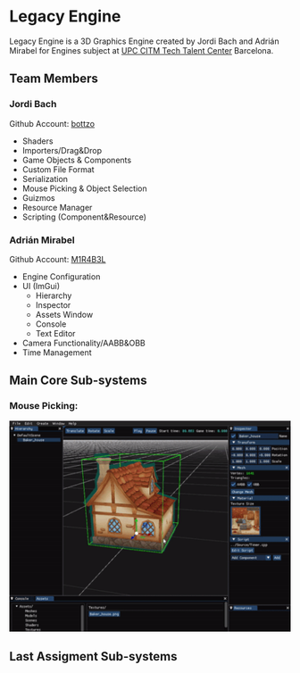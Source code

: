 # Legacy Engine

Legacy Engine is a 3D Graphics Engine created by Jordi Bach and Adrián Mirabel for Engines subject at [UPC CITM Tech Talent Center](https://www.citm.upc.edu/) Barcelona.

## Team Members

### Jordi Bach
Github Account: [bottzo](https://github.com/bottzo)

  - Shaders
  - Importers/Drag&Drop
  - Game Objects & Components
  - Custom File Format
  - Serialization
  - Mouse Picking & Object Selection
  - Guizmos
  - Resource Manager
  - Scripting (Component&Resource)
  
### Adrián Mirabel
Github Account: [M1R4B3L](https://github.com/M1R4B3L)

  - Engine Configuration
  - UI (ImGui)
    - Hierarchy
    - Inspector
    - Assets Window
    - Console
    - Text Editor
  - Camera Functionality/AABB&OBB
  - Time Management

## Main Core Sub-systems
### Mouse Picking:
![](https://github.com/M1R4B3L/LegacyEngine/blob/master/docs/images/mousePicking.gif?raw=true)

## Last Assigment Sub-systems

## 
